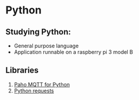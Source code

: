 # Python
## Studying Python:
  - General purpose language 
  - Application runnable on a raspberry pi 3 model B
## Libraries 
  1. [Paho MQTT for Python](https://www.eclipse.org/paho/clients/python/)
  2. [Python requests](https://pypi.org/project/requests/)
